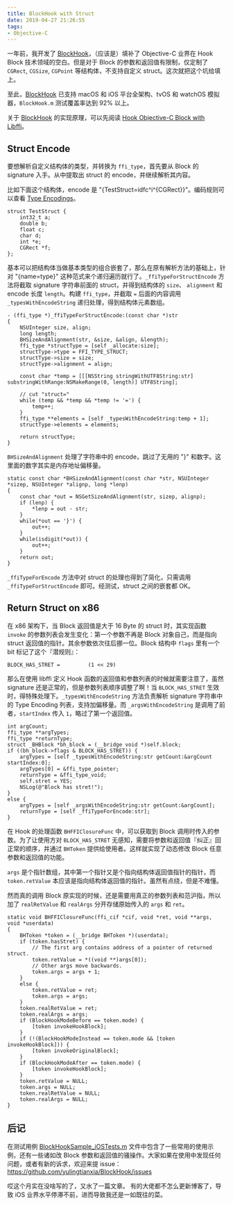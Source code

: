 ```yaml
---
title: BlockHook with Struct
date: 2019-04-27 21:26:55
tags:
- Objective-C
---
```


一年前，我开发了 [BlockHook](https://github.com/yulingtianxia/BlockHook)，（应该是）填补了 Objective-C 业界在 Hook Block 技术领域的空白。但是对于 Block 的参数和返回值有限制，仅定制了 `CGRect`, `CGSize`, `CGPoint` 等结构体，不支持自定义 struct。这次就把这个坑给填上。

至此，[BlockHook](https://github.com/yulingtianxia/BlockHook) 已支持 macOS 和 iOS 平台全架构、tvOS 和 watchOS 模拟器，`BlockHook.m` 测试覆盖率达到 92% 以上。

<!--more-->

关于 [BlockHook](https://github.com/yulingtianxia/BlockHook) 的实现原理，可以先阅读 [Hook Objective-C Block with Libffi](http://yulingtianxia.com/blog/2018/02/28/Hook-Objective-C-Block-with-Libffi/)。

## Struct Encode

要想解析自定义结构体的类型，并转换为 `ffi_type`，首先要从 Block 的 signature 入手。从中提取出 struct 的 encode，并继续解析其内容。

比如下面这个结构体，encode 是 "{TestStruct=idfc^i^{CGRect}}"。编码规则可以查看 [Type Encodings](https://nshipster.cn/type-encodings/)。

```
struct TestStruct {
    int32_t a;
    double b;
    float c;
    char d;
    int *e;
    CGRect *f;
};
```

基本可以把结构体当做基本类型的组合嵌套了，那么在原有解析方法的基础上，针对 "{name=type}" 这种范式来个递归遍历就行了。`_ffiTypeForStructEncode` 方法将截取 signature 字符串前面的 struct，并得到结构体的 `size`、 `alignment` 和 encode 长度 `length`。构建 `ffi_type`，并截取 `=` 后面的内容调用 `_typesWithEncodeString` 递归处理，得到结构体元素数组。

```
- (ffi_type *)_ffiTypeForStructEncode:(const char *)str
{
    NSUInteger size, align;
    long length;
    BHSizeAndAlignment(str, &size, &align, &length);
    ffi_type *structType = [self _allocate:size];
    structType->type = FFI_TYPE_STRUCT;
    structType->size = size;
    structType->alignment = align;
    
    const char *temp = [[[NSString stringWithUTF8String:str] substringWithRange:NSMakeRange(0, length)] UTF8String];
    
    // cut "struct="
    while (temp && *temp && *temp != '=') {
        temp++;
    }
    ffi_type **elements = [self _typesWithEncodeString:temp + 1];
    structType->elements = elements;
    
    return structType;
}
```

`BHSizeAndAlignment` 处理了字符串中的 encode，跳过了无用的 "}" 和数字。这里面的数字其实是内存地址偏移量。

```
static const char *BHSizeAndAlignment(const char *str, NSUInteger *sizep, NSUInteger *alignp, long *lenp)
{
    const char *out = NSGetSizeAndAlignment(str, sizep, alignp);
    if (lenp) {
        *lenp = out - str;
    }
    while(*out == '}') {
        out++;
    }
    while(isdigit(*out)) {
        out++;
    }
    return out;
}
```

`_ffiTypeForEncode` 方法中对 struct 的处理也得到了简化，只需调用 `_ffiTypeForStructEncode` 即可。经测试，struct 之间的嵌套都 OK。

## Return Struct on x86

在 x86 架构下，当 Block 返回值是大于 16 Byte 的 struct 时，其实现函数 `invoke` 的参数列表会发生变化：第一个参数不再是 Block 对象自己，而是指向 struct 返回值的指针。其余参数依次往后挪一位。Block 结构中 `flags` 里有一个 bit 标记了这个『潜规则』：

```
BLOCK_HAS_STRET =         (1 << 29)
```

那么在使用 libffi 定义 Hook 函数的返回值和参数列表的时候就需要注意了，虽然 signature 还是正常的，但是参数列表顺序调整了啊！当 `BLOCK_HAS_STRET` 生效时，得特殊处理下。`_typesWithEncodeString` 方法负责解析 signature 字符串中的 Type Encoding 列表，支持加偏移量。而 `_argsWithEncodeString` 是调用了前者，`startIndex` 传入 `1`，略过了第一个返回值。

```
int argCount;
ffi_type **argTypes;
ffi_type *returnType;
struct _BHBlock *bh_block = (__bridge void *)self.block;
if ((bh_block->flags & BLOCK_HAS_STRET)) {
    argTypes = [self _typesWithEncodeString:str getCount:&argCount startIndex:0];
    argTypes[0] = &ffi_type_pointer;
    returnType = &ffi_type_void;
    self.stret = YES;
    NSLog(@"Block has stret!");
}
else {
    argTypes = [self _argsWithEncodeString:str getCount:&argCount];
    returnType = [self _ffiTypeForEncode:str];
}
```

在 Hook 的处理函数 `BHFFIClosureFunc` 中，可以获取到 Block 调用时传入的参数。为了让使用方对 `BLOCK_HAS_STRET` 无感知，需要将参数和返回值『纠正』回正常的顺序，并通过 `BHToken` 提供给使用者。这样就实现了动态修改 Block 任意参数和返回值的功能。

`args` 是个指针数组，其中第一个指针又是个指向结构体返回值指针的指针，而 `token.retValue` 本应该是指向结构体返回值的指针。虽然有点绕，但是不难懂。

然而真的调用 Block 原实现的时候，还是需要用真正的参数列表和范沪指，所以加了 `realRetValue` 和 `realArgs` 分开存储原始传入的 `args` 和 `ret`。

```
static void BHFFIClosureFunc(ffi_cif *cif, void *ret, void **args, void *userdata)
{
    BHToken *token = (__bridge BHToken *)(userdata);
    if (token.hasStret) {
        // The first arg contains address of a pointer of returned struct.
        token.retValue = *((void **)args[0]);
        // Other args move backwards.
        token.args = args + 1;
    }
    else {
        token.retValue = ret;
        token.args = args;
    }
    token.realRetValue = ret;
    token.realArgs = args;
    if (BlockHookModeBefore == token.mode) {
        [token invokeHookBlock];
    }
    if (!(BlockHookModeInstead == token.mode && [token invokeHookBlock])) {
        [token invokeOriginalBlock];
    }
    if (BlockHookModeAfter == token.mode) {
        [token invokeHookBlock];
    }
    token.retValue = NULL;
    token.args = NULL;
    token.realRetValue = NULL;
    token.realArgs = NULL;
}
```

## 后记

在测试用例 [BlockHookSample_iOSTests.m](https://github.com/yulingtianxia/BlockHook/blob/master/BlockHookSample%20iOSTests/BlockHookSample_iOSTests.m) 文件中包含了一些常用的使用示例，还有一些诸如改 Block 参数和返回值的骚操作。大家如果在使用中发现任何问题，或者有新的诉求，欢迎来提 issue：https://github.com/yulingtianxia/BlockHook/issues

哎这个月实在没啥写的了，又水了一篇文章。
有的大佬都不怎么更新博客了，导致 iOS 业界水平停滞不前，进而导致我还是一如既往的菜。
